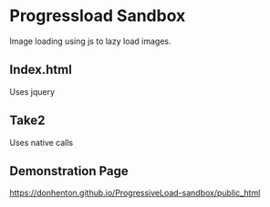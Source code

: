 # Progressload Sandbox

Image loading using js to lazy load images.

## Index.html

Uses jquery


## Take2

Uses native calls

## Demonstration Page


 https://donhenton.github.io/ProgressiveLoad-sandbox/public_html
